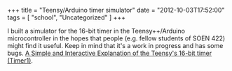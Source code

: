 +++
title = "Teensy/Arduino timer simulator"
date = "2012-10-03T17:52:00"
tags = [ "school", "Uncategorized" ]
+++

I built a simulator for the 16-bit timer in the Teensy++/Arduino
microcontroller in the hopes that people (e.g. fellow students of SOEN
422) might find it useful. Keep in mind that it's a work in progress and
has some bugs. [A Simple and Interactive Explanation of the Teensy's
16-bit timer (Timer1)](http://tavisharmstrong.com/timer1/).
